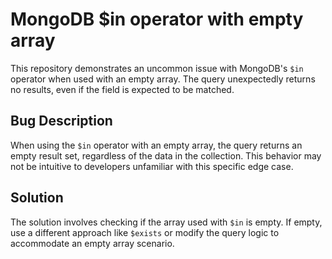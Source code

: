 # MongoDB $in operator with empty array
This repository demonstrates an uncommon issue with MongoDB's `$in` operator when used with an empty array.  The query unexpectedly returns no results, even if the field is expected to be matched.

## Bug Description
When using the `$in` operator with an empty array, the query returns an empty result set, regardless of the data in the collection. This behavior may not be intuitive to developers unfamiliar with this specific edge case.

## Solution
The solution involves checking if the array used with `$in` is empty. If empty, use a different approach like `$exists` or modify the query logic to accommodate an empty array scenario.
